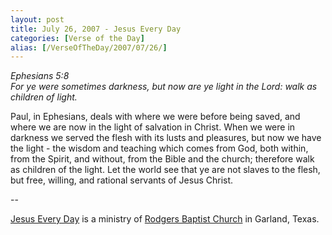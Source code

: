 ```yaml
---
layout: post
title: July 26, 2007 - Jesus Every Day
categories: [Verse of the Day]
alias: [/VerseOfTheDay/2007/07/26/]
---
```


_Ephesians 5:8  
For ye were sometimes darkness, but now are ye light in the Lord:
walk as children of light._

Paul, in Ephesians, deals with where we were before being saved,
and where we are now in the light of salvation in Christ. When we
were in darkness we served the flesh with its lusts and pleasures,
but now we have the light - the wisdom and teaching which comes from
God, both within, from the Spirit, and without, from the Bible and
the church; therefore walk as children of the light. Let the world
see that ye are not slaves to the flesh, but free, willing, and
rational servants of Jesus Christ.

 --

<a href=http://jesuseveryday.net>Jesus Every Day</a> is a ministry of <a href=http://rodgersbaptist.net>Rodgers Baptist Church</a> in Garland, Texas.
